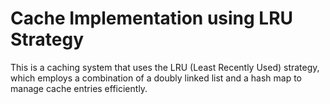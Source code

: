 # Cache Implementation using LRU Strategy
This is a caching system that uses the LRU (Least Recently Used) strategy, which employs a combination of a doubly linked list and a hash map to manage cache entries efficiently.
